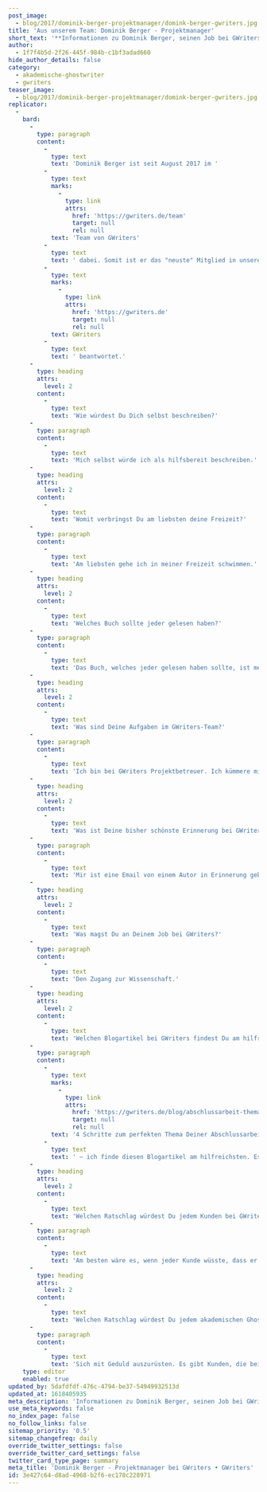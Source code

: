 ```yaml
---
post_image:
  - blog/2017/dominik-berger-projektmanager/domink-berger-gwriters.jpg
title: 'Aus unserem Team: Dominik Berger - Projektmanager'
short_text: '**Informationen zu Dominik Berger, seinen Job bei GWriters, seine Ratschläge an akademische Ghostwriter & Kunden der Ghostwriter-Agentur GWriters.**'
author:
  - 1f7f4b5d-2f26-445f-984b-c1bf3adad660
hide_author_details: false
category:
  - akademische-ghostwriter
  - gwriters
teaser_image:
  - blog/2017/dominik-berger-projektmanager/domink-berger-gwriters.jpg
replicator:
  -
    bard:
      -
        type: paragraph
        content:
          -
            type: text
            text: 'Dominik Berger ist seit August 2017 im '
          -
            type: text
            marks:
              -
                type: link
                attrs:
                  href: 'https://gwriters.de/team'
                  target: null
                  rel: null
            text: 'Team von GWriters'
          -
            type: text
            text: ' dabei. Somit ist er das "neuste" Mitglied in unserem Team. Für unseren Blog hat er hier einige Fragen über sich und seinen Job bei '
          -
            type: text
            marks:
              -
                type: link
                attrs:
                  href: 'https://gwriters.de'
                  target: null
                  rel: null
            text: GWriters
          -
            type: text
            text: ' beantwortet.'
      -
        type: heading
        attrs:
          level: 2
        content:
          -
            type: text
            text: 'Wie würdest Du Dich selbst beschreiben?'
      -
        type: paragraph
        content:
          -
            type: text
            text: 'Mich selbst würde ich als hilfsbereit beschreiben.'
      -
        type: heading
        attrs:
          level: 2
        content:
          -
            type: text
            text: 'Womit verbringst Du am liebsten deine Freizeit?'
      -
        type: paragraph
        content:
          -
            type: text
            text: 'Am liebsten gehe ich in meiner Freizeit schwimmen.'
      -
        type: heading
        attrs:
          level: 2
        content:
          -
            type: text
            text: 'Welches Buch sollte jeder gelesen haben?'
      -
        type: paragraph
        content:
          -
            type: text
            text: 'Das Buch, welches jeder gelesen haben sollte, ist meiner Meinung nach sein eigenes.'
      -
        type: heading
        attrs:
          level: 2
        content:
          -
            type: text
            text: 'Was sind Deine Aufgaben im GWriters-Team?'
      -
        type: paragraph
        content:
          -
            type: text
            text: 'Ich bin bei GWriters Projektbetreuer. Ich kümmere mich darum, dass Kunden ihre Aufträge zur gewünschten Zeit, in gewünschter Form und in gewünschter Qualität erhalten - und dabei Kunden und akademische Ghostwriter glücklich bleiben.'
      -
        type: heading
        attrs:
          level: 2
        content:
          -
            type: text
            text: 'Was ist Deine bisher schönste Erinnerung bei GWriters?'
      -
        type: paragraph
        content:
          -
            type: text
            text: 'Mir ist eine Email von einem Autor in Erinnerung geblieben, bei der sich der Autor als sehr glücklich zeigte, da die Kundin anscheinend etwas von der vom Autor erstellten Ausarbeitung gelernt hat. Da ich allerdings noch recht neu bin im Team, bin ich mir sicher, dass es in Zukunft noch viele weitere schöne Erinnerungen geben wird.'
      -
        type: heading
        attrs:
          level: 2
        content:
          -
            type: text
            text: 'Was magst Du an Deinem Job bei GWriters?'
      -
        type: paragraph
        content:
          -
            type: text
            text: 'Den Zugang zur Wissenschaft.'
      -
        type: heading
        attrs:
          level: 2
        content:
          -
            type: text
            text: 'Welchen Blogartikel bei GWriters findest Du am hilfreichsten und warum?'
      -
        type: paragraph
        content:
          -
            type: text
            marks:
              -
                type: link
                attrs:
                  href: 'https://gwriters.de/blog/abschlussarbeit-thema'
                  target: null
                  rel: null
            text: '4 Schritte zum perfekten Thema Deiner Abschlussarbeit'
          -
            type: text
            text: ' – ich finde diesen Blogartikel am hilfreichsten. Es ist grundsätzlich so, dass bei jeder Tätigkeit der Anfang am schwierigsten fällt. Das Schreiben wissenschaftlicher Arbeiten ist dabei keine Ausnahme. Und der allererste Schritt dabei ist natürlich die Themenauswahl.'
      -
        type: heading
        attrs:
          level: 2
        content:
          -
            type: text
            text: 'Welchen Ratschlag würdest Du jedem Kunden bei GWriters geben?'
      -
        type: paragraph
        content:
          -
            type: text
            text: 'Am besten wäre es, wenn jeder Kunde wüsste, dass er es mit Mitarbeitern und akademischen Ghostwritern zu tun hat, die ihr Bestes tun um diesen Kunden zufrieden zu stellen.'
      -
        type: heading
        attrs:
          level: 2
        content:
          -
            type: text
            text: 'Welchen Ratschlag würdest Du jedem akademischen Ghostwriter bei GWriters geben?'
      -
        type: paragraph
        content:
          -
            type: text
            text: 'Sich mit Geduld auszurüsten. Es gibt Kunden, die bei den Teillieferungen einige Änderungen vornehmen möchten. In solchen Fällen sollte sich der Ghostwriter geduldig zeigen und weiterarbeiten, bis der Kunde zufrieden gestellt wird. Natürlich achten wir darauf, dass dies im Rahmen der Möglichkeiten geschieht.'
    type: editor
    enabled: true
updated_by: 5dafdfdf-476c-4794-be37-54949932513d
updated_at: 1618405935
meta_description: 'Informationen zu Dominik Berger, seinen Job bei GWriters, seine Ratschläge an akademische Ghostwriter & Kunden der Ghostwriter-Agentur GWriters.'
use_meta_keywords: false
no_index_page: false
no_follow_links: false
sitemap_priority: '0.5'
sitemap_changefreq: daily
override_twitter_settings: false
override_twitter_card_settings: false
twitter_card_type_page: summary
meta_title: 'Dominik Berger - Projektmanager bei GWriters • GWriters'
id: 3e427c64-d8ad-4968-b2f6-ec178c228971
---
```

